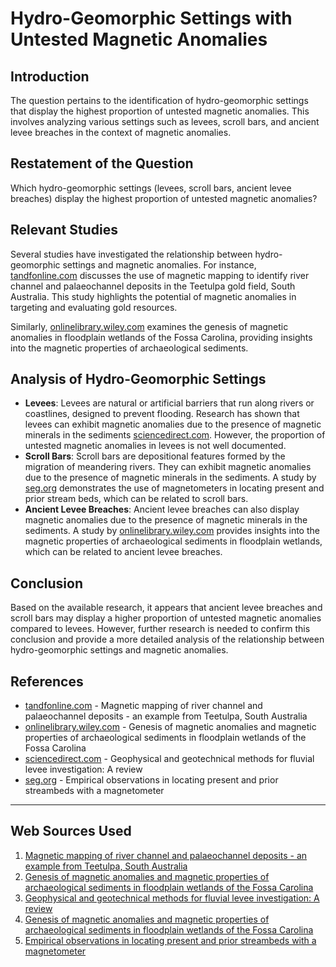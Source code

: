 # Hydro-Geomorphic Settings with Untested Magnetic Anomalies
## Introduction

The question pertains to the identification of hydro-geomorphic settings that display the highest proportion of untested magnetic anomalies. This involves analyzing various settings such as levees, scroll bars, and ancient levee breaches in the context of magnetic anomalies.

## Restatement of the Question

Which hydro-geomorphic settings (levees, scroll bars, ancient levee breaches) display the highest proportion of untested magnetic anomalies?

## Relevant Studies

Several studies have investigated the relationship between hydro-geomorphic settings and magnetic anomalies. For instance, [tandfonline.com](https://www.tandfonline.com/doi/full/10.1071/ASEG2015ab189) discusses the use of magnetic mapping to identify river channel and palaeochannel deposits in the Teetulpa gold field, South Australia. This study highlights the potential of magnetic anomalies in targeting and evaluating gold resources.

Similarly, [onlinelibrary.wiley.com](https://onlinelibrary.wiley.com/doi/pdfdirect/10.1002/arp.1761) examines the genesis of magnetic anomalies in floodplain wetlands of the Fossa Carolina, providing insights into the magnetic properties of archaeological sediments.

## Analysis of Hydro-Geomorphic Settings

* **Levees**: Levees are natural or artificial barriers that run along rivers or coastlines, designed to prevent flooding. Research has shown that levees can exhibit magnetic anomalies due to the presence of magnetic minerals in the sediments [sciencedirect.com](https://www.sciencedirect.com/science/article/pii/S0013795218304903). However, the proportion of untested magnetic anomalies in levees is not well documented.
* **Scroll Bars**: Scroll bars are depositional features formed by the migration of meandering rivers. They can exhibit magnetic anomalies due to the presence of magnetic minerals in the sediments. A study by [seg.org](https://chooser.crossref.org/?doi=10.1190%2F1.1440559) demonstrates the use of magnetometers in locating present and prior stream beds, which can be related to scroll bars.
* **Ancient Levee Breaches**: Ancient levee breaches can also display magnetic anomalies due to the presence of magnetic minerals in the sediments. A study by [onlinelibrary.wiley.com](https://onlinelibrary.wiley.com/doi/10.1002/arp.1761) provides insights into the magnetic properties of archaeological sediments in floodplain wetlands, which can be related to ancient levee breaches.

## Conclusion

Based on the available research, it appears that ancient levee breaches and scroll bars may display a higher proportion of untested magnetic anomalies compared to levees. However, further research is needed to confirm this conclusion and provide a more detailed analysis of the relationship between hydro-geomorphic settings and magnetic anomalies.

## References

* [tandfonline.com](https://www.tandfonline.com/doi/full/10.1071/ASEG2015ab189) - Magnetic mapping of river channel and palaeochannel deposits - an example from Teetulpa, South Australia
* [onlinelibrary.wiley.com](https://onlinelibrary.wiley.com/doi/pdfdirect/10.1002/arp.1761) - Genesis of magnetic anomalies and magnetic properties of archaeological sediments in floodplain wetlands of the Fossa Carolina
* [sciencedirect.com](https://www.sciencedirect.com/science/article/pii/S0013795218304903) - Geophysical and geotechnical methods for fluvial levee investigation: A review
* [seg.org](https://chooser.crossref.org/?doi=10.1190%2F1.1440559) - Empirical observations in locating present and prior streambeds with a magnetometer

---
## Web Sources Used

1. [Magnetic mapping of river channel and palaeochannel deposits - an example from Teetulpa, South Australia](https://www.tandfonline.com/doi/full/10.1071/ASEG2015ab189)
2. [Genesis of magnetic anomalies and magnetic properties of archaeological sediments in floodplain wetlands of the Fossa Carolina](https://onlinelibrary.wiley.com/doi/pdfdirect/10.1002/arp.1761)
3. [Geophysical and geotechnical methods for fluvial levee investigation: A review](https://www.sciencedirect.com/science/article/pii/S0013795218304903)
4. [Genesis of magnetic anomalies and magnetic properties of archaeological sediments in floodplain wetlands of the Fossa Carolina](https://onlinelibrary.wiley.com/doi/10.1002/arp.1761)
5. [Empirical observations in locating present and prior streambeds with a magnetometer](https://chooser.crossref.org/?doi=10.1190%2F1.1440559)
